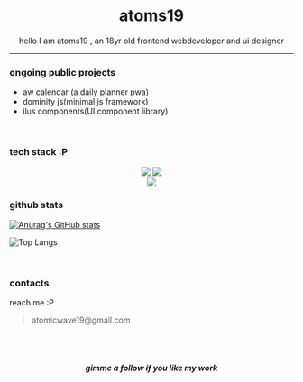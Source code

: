 <H1 align=center >atoms19</H1>
<p align=center >hello I am atoms19 , an 18yr old frontend webdeveloper and ui designer</p>
<hr>
<h3>ongoing public projects</h3>
<ul>
<li>aw calendar (a daily planner pwa)</li>
<li>dominity js(minimal js framework)</li>
<li>ilus components(UI component library)</li>
</ul>

<br>

<h3>tech stack :P</h3>
<p align="center">
  <a href="#">
    <img src="https://skillicons.dev/icons?i=nextjs,react,svelte,tailwind,vercel,postgres,typescript" />
  </a>
<a href="#">
    <img src="https://skillicons.dev/icons?i=html,css,javascript,nodejs,express,vite,bootstrap" />
  </a>
<a href="#">
  <br>
    <img src="https://skillicons.dev/icons?i=c,bash,python,java,mysql,mongodb,linux" />
  </a>
</p>

<h3>github stats</h3>
<p align="left">

<!--<img src="https://github-readme-streak-stats.herokuapp.com/?user=atoms19&theme=transparent&title_color=8c77d1" >-->

[![Anurag's GitHub stats](https://github-readme-stats.vercel.app/api?username=atoms19&show_icons=true&theme=transparent&title_color=8c77d1)](https://github.com/atoms19/)

![Top Langs](https://github-readme-stats.vercel.app/api/top-langs/?username=atoms19&layout=compact&theme=synthwave&bg_color=00000000)
</p>


<br>
<h3>contacts</h3>
<p>reach me :P 
<blockquote>atomicwave19@gmail.com</blockquote>


</p>
<br><br>
<h5 align="center">gimme a follow if you like my work</h5>



